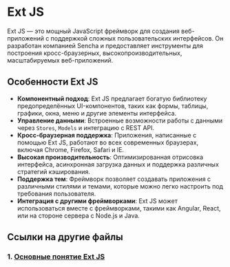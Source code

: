 # Ext JS

Ext JS — это мощный JavaScript фреймворк для создания веб-приложений с поддержкой сложных пользовательских интерфейсов. Он разработан компанией Sencha и предоставляет инструменты для построения кросс-браузерных, высокопроизводительных, масштабируемых веб-приложений.

## Особенности Ext JS

- **Компонентный подход**: Ext JS предлагает богатую библиотеку предопределённых UI-компонентов, таких как формы, таблицы, графики, окна, меню и другие элементы интерфейса.
- **Управление данными**: Встроенные возможности работы с данными через `Stores`, `Models` и интеграцию с REST API.
- **Кросс-браузерная поддержка**: Приложения, написанные с помощью Ext JS, работают во всех современных браузерах, включая Chrome, Firefox, Safari и IE.
- **Высокая производительность**: Оптимизированная отрисовка интерфейса, асинхронная загрузка данных и поддержка различных стратегий кэширования.
- **Поддержка тем**: Фреймворк позволяет создавать приложения с различными стилями и темами, которые можно легко настроить под требования пользователя.
- **Интеграция с другими фреймворками**: Ext JS может использоваться вместе с фреймворками, такими как Angular, React, или на стороне сервера с Node.js и Java.

## Ссылки на другие файлы

### 1. [Основные понятие Ext JS](./ExtJS/base.md)
